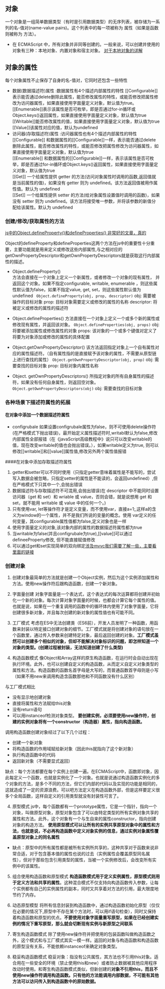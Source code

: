 ## 对象
一个对象是一组简单数据类型（有时是引用数据类型）的无序列表，被存储为一系列的名-值对(name-value pairs)。这个列表中的每一项被称为 属性（如果是函数则被称为 方法）。

* 在 ECMAScript 中，所有对象并非同等创建的。一般来说，可以创建并使用的对象有三种：本地对象、内置对象和宿主对象。
[对于本地对象的详解](http://blog.csdn.net/z893196569/article/details/48685961)

## 对象的属性
每个对象属性不止保存了自身的名-值对，它同时还包含一些特性
* 数据(数据描述符)属性 :数据属性有4个描述内部属性的特性
[[Configurable]] 表示能否通过delete删除此属性，能否修改属性的特性，或能否修改把属性修改为访问器属性，如果直接使用字面量定义对象，默认值为true。  
[[Enumerable]]表示该属性是否可枚举，即是否通过for-in循环或Object.keys()返回属性，如果直接使用字面量定义对象，默认值为true   
[[Writable]]能否修改属性的值，如果直接使用字面量定义对象，默认值为true  
[[Value]]该属性对应的值，默认为undefined    
* 访问器(存取描述符)属性 :访问器属性也有4个描述内部属性的特性  
[[Configurable]] 和数据属性的[[Configurable]]一样，表示能否通过delete删除此属性，能否修改属性的特性，或能否修改把属性修改为访问器属性，如果直接使用字面量定义对象，默认值为true  
[[Enumerable]] 和数据属性的[[Configurable]]一样，表示该属性是否可枚举，即是否通过for-in循环或Object.keys()返回属性，如果直接使用字面量定义对象，默认值为true  
[[Get]] 一个给属性提供 getter 的方法(访问对象属性时调用的函数,返回值就是当前属性的值)，如果没有 getter 则为 undefined。该方法返回值被用作属性值。默认为 undefined  
[[Set]] 一个给属性提供 setter 的方法(给对象属性设置值时调用的函数)，如果没有 setter 则为 undefined。该方法将接受唯一参数，并将该参数的新值分配给该属性。默认为 undefined

### 创建/修改/获取属性的方法
[js中的Object.defineProperty()和defineProperties()  非常好的文章，真的](https://segmentfault.com/a/1190000011294519)

Object的defineProperty和defineProperties这两个方法在js中的重要性十分重要，主要功能就是用来定义或修改这些内部属性,与之相对应的getOwnPropertyDescriptor和getOwnPropertyDescriptors就是获取这行内部属性的描述。

* Object.defineProperty()  
方法会直接在一个对象上定义一个新属性，或者修改一个对象的现有属性， 并返回这个对象。如果不指定configurable, writable, enumerable ，则这些属性默认值为false，如果不指定value, get, set，则这些属性默认值为undefined
` Object.defineProperty(obj, prop, descriptor)`
obj: 需要被操作的目标对象
prop: 目标对象需要定义或修改的属性的名称
descriptor: 将被定义或修改的属性的描述符

* Object.defineProperties() 方法直接在一个对象上定义一个或多个新的属性或修改现有属性，并返回该对象。
`Object.defineProperties(obj, props)`
obj: 将要被添加属性或修改属性的对象
props: 该对象的一个或多个键值对定义了将要为对象添加或修改的属性的具体配置

* Object.getOwnPropertyDescriptor() 该方法返回指定对象上一个自有属性对应的属性描述符。（自有属性指的是直接赋予该对象的属性，不需要从原型链上进行查找的属性）
`Object.getOwnPropertyDescriptor(obj, prop)`
obj: 需要查找的目标对象
prop: 目标对象内属性名称

* Object. getOwnPropertyDescriptors() 所指定对象的所有自身属性的描述符，如果没有任何自身属性，则返回空对象。
` Object.getOwnPropertyDescriptors(obj)`
obj: 需要查找的目标对象

### 各种场景下描述符属性的拓展
#### 在对象中添加一个数据描述符属性
* configrubale 如果设置configrubale属性为false，则不可使用delete操作符(在严格模式下抛出错误)，最开始定义属性描述符时,writabl默认为false,修改内部属性全部报错（在《javaScript高级教程中》说只可以改变writable的值，现在改变writable的值也会抛出错误。），如果writable定义为true, 则可以修改[[writable]]和[[value]]属性值,修改另外两个属性值报错

####在对象中添加存取描述符属性
1. getter和setter可以不同时使用（只指定getter意味着属性是不能写的，尝试写入数据会被忽略，只指定setter的属性是不能读的，会返回undefined）,但在严格模式下只其中一个,会抛出错误
2. 数据描述符与存取描述符不可混用,会抛出错误(在 descriptor 中不能同时设置访问器（get 和 set）和 wriable 或 value，否则会错，就是说想用 get 和 set，就不能用 writable 或 value 中的任何一个。)
3. 只有使用var, let等操作符才是定义变量，而不使用var，直接a=1;,这样a的含义为window的一个属性，并不是我们所说的变量的概念。使用 var定义的任何变量，其configurable属性值都为false,定义对象也是一样
4. 使用字面量定义的对象,该对象内部的属性的数据描述符属性都为true
5. 当writable为false(并且configrubale为true),[[value]]可以通过defineeProperty修改, 但不能直接赋值修改
6. 可以通过get和set实现简单的双向绑定[涉及mvvc我们需要了解一些，主要看里面的链接](https://www.jianshu.com/p/e8df6e3f6e34)

### 创建对象
1. 创建对象最简单的方法就是创建一个Object实例，然后为这个实例添加属性和方法。使用new操作符后跟构造函数，创建一个新对象。

2. 字面量创建
对象字面量是一个表达式，这个表达式的每次运算都将创建并初始化一个新的对象。每次计算对象字面量的时候，也都会计算它每个属性的值。也就是说，如果在一个重复调用的函数中的循环体内使用了对象字面量，它将创建很多新对象，并且每次创建的新对象的属性值也有可能不同。

3. 工厂模式
考虑在ES中无法创建类（ES6前），开发人员发明了一种函数，用函数来封装以特定接口创建对象的细节。工厂模式就是将创建对象的语句放在一个函数里，通过传入参数来创建特定对象，最后返回创建的对象。**工厂模式虽然可以创建多个相似的对象，但却不能解决对象标识的问题，即怎样知道一个对象的类型。(创建过程被封装，无法知道创建了什么类型)**

4. 构造函数模式
像Object和Array这样的原生构造函数，在运行时会自动出现在执行环境。此外，也可以创建自定义的构造函数，从而定义自定义对象类型的属性和方法。构造函数的函数名首字母是大写的，而普通函数首字母则是小写（如果不用new来调用构造含函数那他和不同函数没有什么区别）

与工厂模式相比
* 没有显示地创建对象
* 直接将属性和方法赋给this对象
* 没有return语句
* 可以用instanceof检测对象类型。
**要创建实例，必须要使用new操作符，创建的实例对象将有一个constructor（构造器）属性，指向构造函数。**

调用构造函数创建对象经过了以下几个过程：
* 创建一个新对象
* 将构造函数的作用域赋给新对象（因此this就指向了这个新对象）
* 执行构造函数中的代码
* 返回新对象（不需要显式返回）

缺点：每个方法都要在每个实例上创建一遍。在ECMAScript中，函数即对象，因此每定义一个函数，也就是实例化了一个对象。也就是说通过构造函数实例化的多个对象的方法，是多个不同的方法，但它们内部的代码以及实现的功能是相同的，这就造成了一定的资源浪费。可以吧方法定义在构造函数外部，但是这样要定义很多个全局函数，这样自定义的引用类型就没有封装性可言了。

4. 原型模式
js中，每个函数都有一个prototype属性，它是一个指针，指向一个对象，叫做原型对象，原型对象包含了可以由特定类型的所有实例对象共享的属性和方法。此外，这个对象有一个与生自来的属性constructor，指向创建对象的构造方法。
**使用原型模式可以让所有的实例共享原型对象中的属性和方法，也就是说，不必再构造函数中定义对象实例的信息，通过实例对象属性覆盖原型对象上的同名属性**
* 缺点：原型中的所有属性都是被所有实例所共享的，这种共享对于函数来说非常合适，对于包含基本值的属性也说的过去（实例属性会覆盖原型同名属性），但对于那些包含引用类型的属性，当被一个实例修改后，会改变所有实例中的该属性。

5. 组合使用构造函数和原型模式
**构造函数模式用于定义实例属性，原型模式则用于定义方法和共享的属性**。这种混合模式不仅支持向构造函数传入参数，让每个实例都有自己的实例属性的副本，同时又共享着对方法的引用，最大限度地节约了内存。

6. 动态原型模型
将所有信息封装到构造函数中，通过构造函数初始化原型（仅仅在必要的情况下,原型中不存在某个方法时，可以用if语句检查），同时又保持着构造函数和原型的优点。**不要使用对象字面量重写原型，如果在已经创建实例的情况下重写原型，那么就会切断现有实例与新原型之间联系**

7. 寄生构造函数模式
除了使用new操作符并把使用的包装函数叫做构造函数之外，这个模式和与工厂模式其实一模一样。返回的对象与构造函数和构造函数的原型没有关系，不能依赖instanceof来确定对象类型。

8. 稳妥构造函数模式
稳妥对象：指没有公共属性，其方法也不引用this对象。适合用在一些安全的环境（禁止使用this和new）或者防止数据被其他应用程序改动时使用。和寄生构造函数模式类似，但新创建的**对象不引用this，而且不使用new操作符调用构造函数。只有他的方法能调用内部数据，不可能有其他方法可以访问传入到构造函数中的原始数据。**

